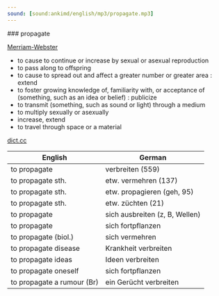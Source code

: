 ```yaml
---
sound: [sound:ankimd/english/mp3/propagate.mp3]
---
```


\### propagate

[Merriam-Webster](https://www.merriam-webster.com/dictionary/propagate)

- to cause to continue or increase by sexual or asexual reproduction
- to pass along to offspring
- to cause to spread out and affect a greater number or greater area : extend
- to foster growing knowledge of, familiarity with, or acceptance of (something, such as an idea or belief) : publicize
- to transmit (something, such as sound or light) through a medium
- to multiply sexually or asexually
- increase, extend
- to travel through space or a material

[dict.cc](https://www.dict.cc/propagate)

| English        | German       |
| -------------- | ------------ |
| to propagate | verbreiten (559) |
| to propagate sth. | etw. vermehren (137) |
| to propagate sth. | etw. propagieren (geh, 95) |
| to propagate sth. | etw. züchten (21) |
| to propagate | sich ausbreiten (z, B, Wellen) |
| to propagate | sich fortpflanzen |
| to propagate (biol.) | sich vermehren |
| to propagate disease | Krankheit verbreiten |
| to propagate ideas | Ideen verbreiten |
| to propagate oneself | sich fortpflanzen |
| to propagate a rumour (Br) | ein Gerücht verbreiten |
